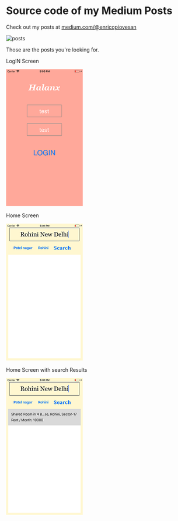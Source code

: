 # Source code of my Medium Posts

Check out my posts at [medium.com/@enricopiovesan](https://medium.com/@enricopiovesan)

![posts](https://cdn-images-1.medium.com/max/800/1*eJDM-QO1fN4gV5gU85ldcA.gif)

Those are the posts you're looking for.


LogIN Screen

![ScreenShot1](sketchs/Simulator-ScreenShot-iPhone8-2019-08-01at-17.00.35.png)

Home Screen

![ScreenShot1](sketchs/Simulator-ScreenShot-iPhone8-2019-08-01at-17.01.02.png)


Home Screen with search Results

![ScreenShot1](sketchs/Simulator-ScreenShot-iPhone8-2019-08-01at-17.01.24.png)
